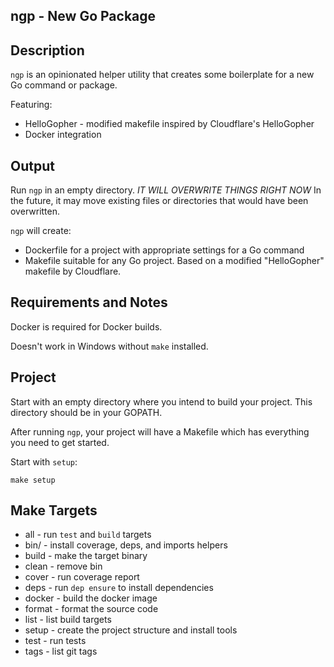 ## ngp - New Go Package

## Description

`ngp` is an opinionated helper utility that creates some boilerplate for a new Go command or package.

Featuring:

- HelloGopher - modified makefile inspired by Cloudflare's HelloGopher
- Docker integration

## Output

Run `ngp` in an empty directory.  *IT WILL OVERWRITE THINGS RIGHT NOW*  In the future, it may move existing files or directories that would have been overwritten.

`ngp` will create:

- Dockerfile for a project with appropriate settings for a Go command
- Makefile suitable for any Go project.  Based on a modified "HelloGopher" makefile by Cloudflare.


## Requirements and Notes


Docker is required for Docker builds.

Doesn't work in Windows without `make` installed.

## Project

Start with an empty directory where you intend to build your project.  This directory should be in your GOPATH.

After running `ngp`, your project will have a Makefile which has everything you need to get started.  

Start with `setup`:

```
make setup
```


## Make Targets

- all - run `test` and `build` targets
- bin/ - install coverage, deps, and imports helpers
- build - make the target binary
- clean - remove bin
- cover - run coverage report
- deps - run `dep ensure` to install dependencies
- docker - build the docker image
- format - format the source code
- list - list build targets
- setup - create the project structure and install tools
- test  - run tests
- tags - list git tags

